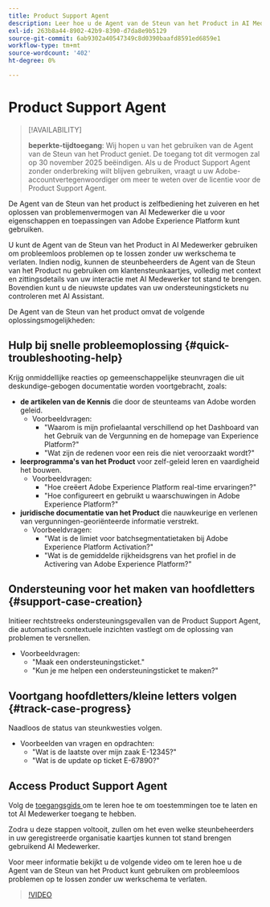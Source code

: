 ```yaml
---
title: Product Support Agent
description: Leer hoe u de Agent van de Steun van het Product in AI Medewerker kunt gebruiken om het oplossen van problemen en het proces van het indienen van kaartjes van de klantensteun te stroomlijnen.
exl-id: 263b8a44-8902-42b9-8390-d7da8e9b5129
source-git-commit: 6ab9302a40547349c8d0390baafd8591ed6859e1
workflow-type: tm+mt
source-wordcount: '402'
ht-degree: 0%

---
```


# Product Support Agent

>[!AVAILABILITY]
>
>**beperkte-tijdtoegang**: Wij hopen u van het gebruiken van de Agent van de Steun van het Product geniet. De toegang tot dit vermogen zal op 30 november 2025 beëindigen. Als u de Product Support Agent zonder onderbreking wilt blijven gebruiken, vraagt u uw Adobe-accountvertegenwoordiger om meer te weten over de licentie voor de Product Support Agent.

De Agent van de Steun van het product is zelfbediening het zuiveren en het oplossen van problemenvermogen van AI Medewerker die u voor eigenschappen en toepassingen van Adobe Experience Platform kunt gebruiken.

U kunt de Agent van de Steun van het Product in AI Medewerker gebruiken om probleemloos problemen op te lossen zonder uw werkschema te verlaten. Indien nodig, kunnen de steunbeheerders de Agent van de Steun van het Product nu gebruiken om klantensteunkaartjes, volledig met context en zittingsdetails van uw interactie met AI Medewerker tot stand te brengen. Bovendien kunt u de nieuwste updates van uw ondersteuningstickets nu controleren met AI Assistant.

De Agent van de Steun van het product omvat de volgende oplossingsmogelijkheden:

## Hulp bij snelle probleemoplossing {#quick-troubleshooting-help}

Krijg onmiddellijke reacties op gemeenschappelijke steunvragen die uit deskundige-gebogen documentatie worden voortgebracht, zoals:

* **de artikelen van de Kennis** die door de steunteams van Adobe worden geleid.
   * Voorbeeldvragen:
      * &quot;Waarom is mijn profielaantal verschillend op het Dashboard van het Gebruik van de Vergunning en de homepage van Experience Platform?&quot;
      * &quot;Wat zijn de redenen voor een reis die niet veroorzaakt wordt?&quot;
* **leerprogramma&#39;s van het Product** voor zelf-geleid leren en vaardigheid het bouwen.
   * Voorbeeldvragen:
      * &quot;Hoe creëert Adobe Experience Platform real-time ervaringen?&quot;
      * &quot;Hoe configureert en gebruikt u waarschuwingen in Adobe Experience Platform?&quot;
* **juridische documentatie van het Product** die nauwkeurige en verlenen van vergunningen-georiënteerde informatie verstrekt.
   * Voorbeeldvragen:
      * &quot;Wat is de limiet voor batchsegmentatietaken bij Adobe Experience Platform Activation?&quot;
      * &quot;Wat is de gemiddelde rijkheidsgrens van het profiel in de Activering van Adobe Experience Platform?&quot;

## Ondersteuning voor het maken van hoofdletters {#support-case-creation}

Initieer rechtstreeks ondersteuningsgevallen van de Product Support Agent, die automatisch contextuele inzichten vastlegt om de oplossing van problemen te versnellen.

* Voorbeeldvragen:
   * &quot;Maak een ondersteuningsticket.&quot;
   * &quot;Kun je me helpen een ondersteuningsticket te maken?&quot;

## Voortgang hoofdletters/kleine letters volgen {#track-case-progress}

Naadloos de status van steunkwesties volgen.

* Voorbeelden van vragen en opdrachten:
   * &quot;Wat is de laatste over mijn zaak E-12345?&quot;
   * &quot;Wat is de update op ticket E-67890?&quot;

## Access Product Support Agent

Volg de [ toegangsgids ](../access.md) om te leren hoe te om toestemmingen toe te laten en tot AI Medewerker toegang te hebben.

Zodra u deze stappen voltooit, zullen om het even welke steunbeheerders in uw geregistreerde organisatie kaartjes kunnen tot stand brengen gebruikend AI Medewerker.

Voor meer informatie bekijkt u de volgende video om te leren hoe u de Agent van de Steun van het Product kunt gebruiken om probleemloos problemen op te lossen zonder uw werkschema te verlaten.

>[!VIDEO](https://video.tv.adobe.com/v/3443189?learn=on&captions=dut)


